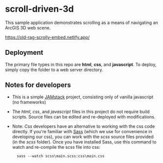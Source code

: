 # scroll-driven-3d

This sample application demonstrates scrolling as a means of navigating an ArcGIS 3D web scene.

https://old-rag-scrolly-embed.netlify.app/

## Deployment

The primary file types in this repo are **html**, **css**, and **javascript**.  To deploy, simply copy the folder to a web server directory.

## Notes for developers

* This is a simple [JAMstack](https://jamstack.org/) project, consisting only of vanilla javascript (no frameworks)

* The *html*, *css*, and *javascript* files in this project do not require build scripts.  Source files can be edited and re-deployed with modifications.

* Note: *Css* developers have an alternative to working with the css code directly. If you're familiar with [Sass](https://sass-lang.com/) (which we use for convenience in developing our css), you can work with the *scss* source files provided (in the *scss* folder).  Once you have installed Sass, use this command to watch and re-compile the scss file into css:

		sass --watch scss\main.scss:css\main.css

